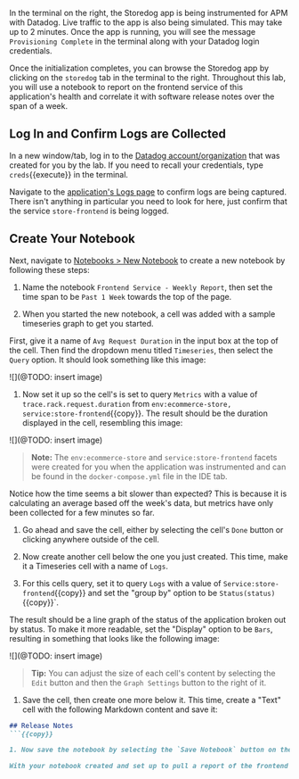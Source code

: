 In the terminal on the right, the Storedog app is being instrumented for APM with Datadog. Live traffic to the app is also being simulated. This may take up to 2 minutes. Once the app is running, you will see the message `Provisioning Complete` in the terminal along with your Datadog login credentials.

Once the initialization completes, you can browse the Storedog app by clicking on the `storedog` tab in the terminal to the right. Throughout this lab, you will use a notebook to report on the frontend service of this application's health and correlate it with software release notes over the span of a week.

## Log In and Confirm Logs are Collected

In a new window/tab, log in to the <a href="https://app.datadoghq.com/account/login" target="_datadog">Datadog account/organization</a> that was created for you by the lab. If you need to recall your credentials, type `creds`{{execute}} in the terminal.

Navigate to the <a href="https://app.datadoghq.com/logs" target="_datadog">application's Logs page</a> to confirm logs are being captured. There isn't anything in particular you need to look for here, just confirm that the service `store-frontend` is being logged.

## Create Your Notebook

Next, navigate to <a href="https://app.datadoghq.com/notebook" target="_datadog">Notebooks > New Notebook</a> to create a new notebook by following these steps:

1. Name the notebook `Frontend Service - Weekly Report`, then set the time span to be `Past 1 Week` towards the top of the page.

1. When you started the new notebook, a cell was added with a sample timeseries graph to get you started. 

  First, give it a name of `Avg Request Duration` in the input box at the top of the cell. Then find the dropdown menu titled `Timeseries`, then select the `Query` option. It should look something like this image:

  ![](@TODO: insert image)

1. Now set it up so the cell's is set to query `Metrics` with a value of `trace.rack.request.duration` from `env:ecommerce-store, service:store-frontend`{{copy}}. The result should be the duration displayed in the cell, resembling this image:

  ![](@TODO: insert image)

> **Note:** The `env:ecommerce-store` and `service:store-frontend` facets were created for you when the application was instrumented and can be found in the `docker-compose.yml` file in the IDE tab.

  Notice how the time seems a bit slower than expected? This is because it is calculating an average based off the week's data, but metrics have only been collected for a few minutes so far.

1. Go ahead and save the cell, either by selecting the cell's `Done` button or clicking anywhere outside of the cell.

1. Now create another cell below the one you just created. This time, make it a Timeseries cell with a name of `Logs`.

1. For this cells query, set it to query `Logs` with a value of `Service:store-frontend`{{copy}} and set the "group by" option to be `Status(status)`{{copy}}`.

  The result should be a line graph of the status of the application broken out by status. To make it more readable, set the "Display" option to be `Bars`, resulting in something that looks like the following image:

  ![](@TODO: insert image)

> **Tip:** You can adjust the size of each cell's content by selecting the `Edit` button and then the `Graph Settings` button to the right of it.

1. Save the cell, then create one more below it. This time, create a "Text" cell with the following Markdown content and save it:

  ```md
  ## Release Notes
  ```{{copy}}

1. Now save the notebook by selecting the `Save Notebook` button on the page.

With your notebook created and set up to pull a report of the frontend service's health, select the **Continue** button to move on to the next step, where you'll learn how to query a notebook's data using the Datadog API.
